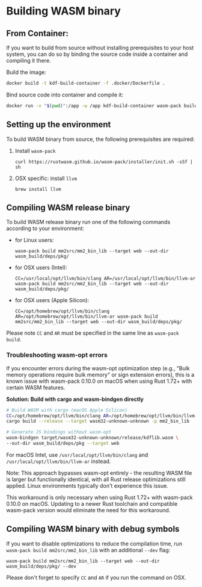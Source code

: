 # Building WASM binary

## From Container:

If you want to build from source without installing prerequisites to your host system, you can do so by binding the source code inside a container and compiling it there.

Build the image:

```sh
docker build -t kdf-build-container -f .docker/Dockerfile .
```

Bind source code into container and compile it:
```sh
docker run -v "$(pwd)":/app -w /app kdf-build-container wasm-pack build mm2src/mm2_bin_lib --target web --out-dir wasm_build/deps/pkg/
```

## Setting up the environment

To build WASM binary from source, the following prerequisites are required:

1. Install `wasm-pack`
   ```
   curl https://rustwasm.github.io/wasm-pack/installer/init.sh -sSf | sh
   ```
2. OSX specific: install `llvm`
   ```
   brew install llvm
   ```

## Compiling WASM release binary

To build WASM release binary run one of the following commands according to your environment:

- for Linux users:
   ```
   wasm-pack build mm2src/mm2_bin_lib --target web --out-dir wasm_build/deps/pkg/
   ```
- for OSX users (Intel):
   ```
   CC=/usr/local/opt/llvm/bin/clang AR=/usr/local/opt/llvm/bin/llvm-ar wasm-pack build mm2src/mm2_bin_lib --target web --out-dir wasm_build/deps/pkg/
   ```
- for OSX users (Apple Silicon):
   ```
   CC=/opt/homebrew/opt/llvm/bin/clang AR=/opt/homebrew/opt/llvm/bin/llvm-ar wasm-pack build mm2src/mm2_bin_lib --target web --out-dir wasm_build/deps/pkg/
   ```

Please note `CC` and `AR` must be specified in the same line as `wasm-pack build`.

### Troubleshooting wasm-opt errors

If you encounter errors during the wasm-opt optimization step (e.g., "Bulk memory operations require bulk memory" or sign extension errors), this is a known issue with wasm-pack 0.10.0 on macOS when using Rust 1.72+ with certain WASM features.

**Solution: Build with cargo and wasm-bindgen directly**
```bash
# Build WASM with cargo (macOS Apple Silicon)
CC=/opt/homebrew/opt/llvm/bin/clang AR=/opt/homebrew/opt/llvm/bin/llvm-ar \
cargo build --release --target wasm32-unknown-unknown -p mm2_bin_lib

# Generate JS bindings without wasm-opt
wasm-bindgen target/wasm32-unknown-unknown/release/kdflib.wasm \
--out-dir wasm_build/deps/pkg --target web
```

For macOS Intel, use `/usr/local/opt/llvm/bin/clang` and `/usr/local/opt/llvm/bin/llvm-ar` instead.

Note: This approach bypasses wasm-opt entirely - the resulting WASM file is larger but functionally identical, with all Rust release optimizations still applied. Linux environments typically don't experience this issue.

This workaround is only necessary when using Rust 1.72+ with wasm-pack 0.10.0 on macOS. Updating to a newer Rust toolchain and compatible wasm-pack version would eliminate the need for this workaround.

## Compiling WASM binary with debug symbols

If you want to disable optimizations to reduce the compilation time, run `wasm-pack build mm2src/mm2_bin_lib` with an additional `--dev` flag:
```
wasm-pack build mm2src/mm2_bin_lib --target web --out-dir wasm_build/deps/pkg/ --dev
```

Please don't forget to specify `CC` and `AR` if you run the command on OSX.


